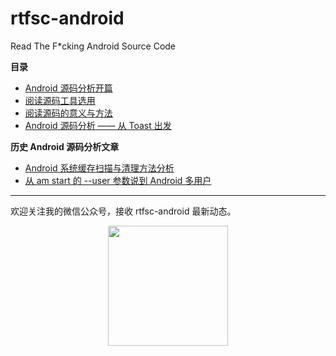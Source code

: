 # rtfsc-android

Read The F\*cking Android Source Code

**目录**

* [Android 源码分析开篇](0x000-start-up.md)
* [阅读源码工具选用](0x001-tools.md)
* [阅读源码的意义与方法](0x002-methods-and-meaning.md)
* [Android 源码分析 —— 从 Toast 出发](0x003-start-from-toast.md)

**历史 Android 源码分析文章**

* [Android 系统缓存扫描与清理方法分析](http://mazhuang.org/2016/01/14/android-system-cache/)
* [从 am start 的 --user 参数说到 Android 多用户](http://mazhuang.org/2016/02/10/am-start-user-parameter/)

---

欢迎关注我的微信公众号，接收 rtfsc-android 最新动态。

<div align="center"><img width="192px" height="192px" src="http://mazhuang.org/assets/images/qrcode.jpg"/></div>
